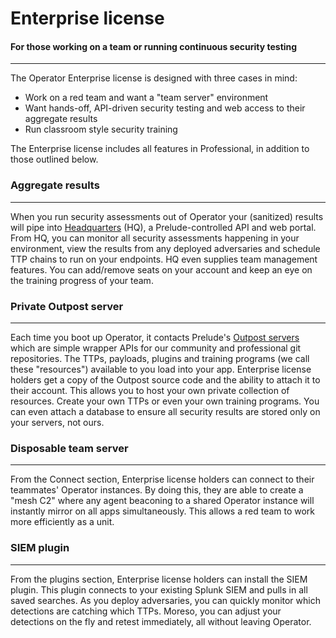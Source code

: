 
# Enterprise license

#### For those working on a team or running continuous security testing

---

The Operator Enterprise license is designed with three cases in mind:
- Work on a red team and want a "team server" environment
- Want hands-off, API-driven security testing and web access to their aggregate results
- Run classroom style security training

The Enterprise license includes all features in Professional, in addition to those outlined below.

### Aggregate results

---

When you run security assessments out of Operator your (sanitized) results will pipe into [Headquarters](https://login.prelude.org) (HQ),
a Prelude-controlled API and web portal. From HQ, you can monitor all security assessments happening in
your environment, view the results from any deployed adversaries and schedule TTP chains to run on your endpoints.
HQ even supplies team management features. You can add/remove seats on your account and keep an eye on the 
training progress of your team.

### Private Outpost server

---

Each time you boot up Operator, it contacts Prelude's [Outpost servers](https://feed.prelude.org/p/a-drop-in-the-bucket)
which are simple wrapper APIs for our community and professional git repositories. The TTPs, payloads, plugins and training 
programs (we call these "resources") available to you load into your app. Enterprise license holders 
get a copy of the Outpost source code and the ability to attach it to their account. This allows you to host your own private
collection of resources. Create your own TTPs or even your own training programs.
You can even attach a database to ensure all security results are stored only on your servers, not ours.

### Disposable team server

---

From the Connect section, Enterprise license holders can connect to their teammates'
Operator instances. By doing this, they are able to create a "mesh C2" where any agent beaconing to
a shared Operator instance will instantly mirror on all apps simultaneously. This allows
a red team to work more efficiently as a unit.

### SIEM plugin

---

From the plugins section, Enterprise license holders can install the SIEM plugin. This plugin
connects to your existing Splunk SIEM and pulls in all saved searches. As you deploy adversaries,
you can quickly monitor which detections are catching which TTPs. Moreso, you can adjust your 
detections on the fly and retest immediately, all without leaving Operator.
